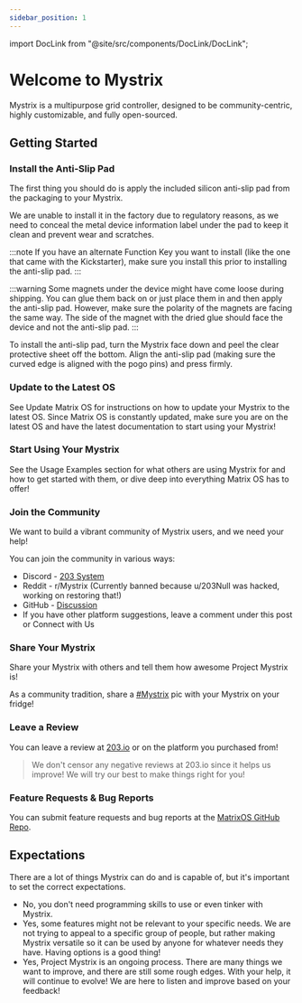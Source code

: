 ```yaml
---
sidebar_position: 1
---
```


import DocLink from "@site/src/components/DocLink/DocLink";

# Welcome to Mystrix

Mystrix is a multipurpose grid controller, designed to be community-centric, highly customizable, and fully open-sourced.

<!-- idea: very cool intro/hero image here -->

## Getting Started

### Install the Anti-Slip Pad

<!-- idea: video here would be perfect -->

The first thing you should do is apply the included silicon anti-slip pad from the packaging to your Mystrix.

<!-- idea: image of the label -->

We are unable to install it in the factory due to regulatory reasons, as we need to conceal the metal device information label under the pad to keep it clean and prevent wear and scratches.

:::note
If you have an alternate Function Key you want to install (like the one that came with the Kickstarter), make sure you install this prior to installing the anti-slip pad.
:::

:::warning
Some magnets under the device might have come loose during shipping. You can glue them back on or just place them in and then apply the anti-slip pad.
However, make sure the polarity of the magnets are facing the same way. The side of the magnet with the dried glue should face the device and not the anti-slip pad.
:::

To install the anti-slip pad, turn the Mystrix face down and peel the clear protective sheet off the bottom. Align the anti-slip pad (making sure the curved edge is aligned with the pogo pins) and press firmly.

### Update to the Latest OS

See <DocLink to="/docs/Mystrix/MystrixSpecific/UpdateMatrixOS">Update Matrix OS</DocLink> for instructions on how to update your Mystrix to the latest OS. Since Matrix OS is constantly updated, make sure you are on the latest OS and have the latest documentation to start using your Mystrix!

### Start Using Your Mystrix

See the <DocLink to="/docs/category/usage-examples">Usage Examples</DocLink> section for  what others are using Mystrix for and how to get started with them, or dive deep into everything <DocLink to="/docs/MatrixOS/MatrixOSBasics">Matrix OS</DocLink> has to offer!

<!-- idea: gif showcasing possibilities -->

### Join the Community

We want to build a vibrant community of Mystrix users, and we need your help!

You can join the community in various ways:

- Discord - [203 System](https://discord.gg/rRVCBHHPfw)
- Reddit - r/Mystrix (Currently banned because u/203Null was hacked, working on restoring that!)
- GitHub - [Discussion](https://github.com/203-Systems/MatrixOS/discussions)
- If you have other platform suggestions, leave a comment under this post or <DocLink to="/docs/Support/ConnectWithUs">Connect with Us</DocLink>
<!-- idea: icons? -->

### Share Your Mystrix

Share your Mystrix with others and tell them how awesome Project Mystrix is!

As a community tradition, share a [#Mystrix](https://discord.com/channels/503413248704380930/789564329916891237) pic with your Mystrix on your fridge!

<!-- idea: compilation of images of mystrix provided by the community -->

### Leave a Review

You can leave a review at [203.io](https://203.io) or on the platform you purchased from!

> We don't censor any negative reviews at 203.io since it helps us improve! We will try our best to make things right for you!

### Feature Requests & Bug Reports

You can submit feature requests and bug reports at the [MatrixOS GitHub Repo](https://github.com/203-Systems/MatrixOS/issues/new).

## Expectations

<!-- idea: idk how to rewrite this in a better way lmao -->

There are a lot of things Mystrix can do and is capable of, but it's important to set the correct expectations.

- No, you don't need programming skills to use or even tinker with Mystrix.
- Yes, some features might not be relevant to your specific needs. We are not trying to appeal to a specific group of people, but rather making Mystrix versatile so it can be used by anyone for whatever needs they have. Having options is a good thing!
- Yes, Project Mystrix is an ongoing process. There are many things we want to improve, and there are still some rough edges. With your help, it will continue to evolve! We are here to listen and improve based on your feedback!
